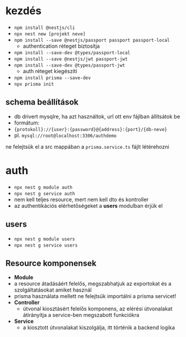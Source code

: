 # kezdés
- `npm install @nestjs/cli`
- `npx nest new [projekt neve]`
- `npm install --save @nestjs/passport passport passport-local`
  - authentication réteget biztosítja
- `npm install --save-dev @types/passport-local`
- `npm install --save @nestjs/jwt passport-jwt`
- `npm install --save-dev @types/passport-jwt`
  - auth réteget kiegészíti
- `npm install prisma --save-dev`
- `npx prisma init`

## schema beállítások
- db drivert mysqlre, ha azt használtok, url ott env fájlban állítsátok be
- formátum:
- `{protokoll}://{user}:{password}@{address}:{port}/{db-neve}`
- pl. `mysql://root@localhost:3306/authdemo`

ne felejtsük el a src mappában a `prisma.service.ts` fájlt létérehozni

# auth
- `npx nest g module auth`
- `npx nest g service auth`
- nem kell teljes resource, mert nem kell dto és kontroller
- az authentikációs elérhetőségeket a **users** modulban érjük el
## users
- `npx nest g module users`
- `npx nest g service users`

## Resource komponensek
-  **Module**
  - a resource átadásáért felelős, megszabhatjuk az exportokat és a szolgáltatásokat amiket használ
  - prisma használata mellett ne felejtsük importálni a prisma servicet!
- **Controller**
  - útvonal kiosztásért felelős komponens, az elérési útvonalakat átirányítja a service-ben megszabott funkciókra
- **Service**
  - a kiosztott útvonalakat kiszolgálja, itt történik a backend logika
